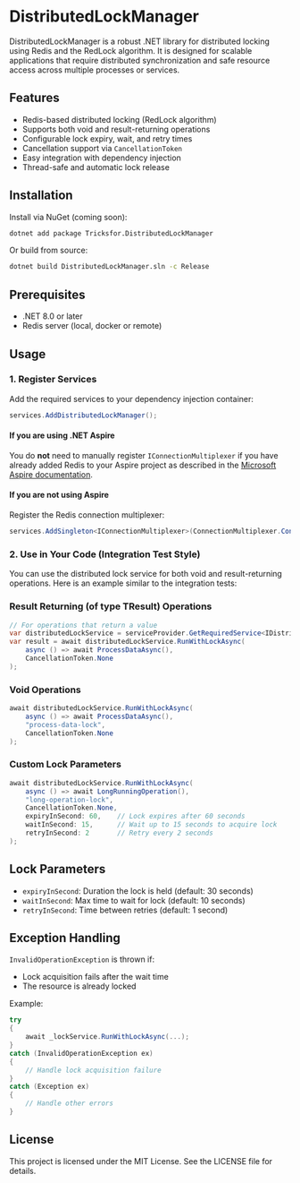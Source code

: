 # DistributedLockManager

DistributedLockManager is a robust .NET library for distributed locking using Redis and the RedLock algorithm. It is designed for scalable applications that require distributed synchronization and safe resource access across multiple processes or services.

## Features

- Redis-based distributed locking (RedLock algorithm)
- Supports both void and result-returning operations
- Configurable lock expiry, wait, and retry times
- Cancellation support via `CancellationToken`
- Easy integration with dependency injection
- Thread-safe and automatic lock release

## Installation

Install via NuGet (coming soon):

```bash
dotnet add package Tricksfor.DistributedLockManager
```

Or build from source:

```bash
dotnet build DistributedLockManager.sln -c Release
```

## Prerequisites

- .NET 8.0 or later
- Redis server (local, docker or remote)

## Usage

### 1. Register Services

Add the required services to your dependency injection container:

```csharp
services.AddDistributedLockManager();
```

#### If you are using .NET Aspire

You do **not** need to manually register `IConnectionMultiplexer` if you have already added Redis to your Aspire project as described in the [Microsoft Aspire documentation](https://learn.microsoft.com/en-us/dotnet/aspire/).

#### If you are not using Aspire

Register the Redis connection multiplexer:

```csharp
services.AddSingleton<IConnectionMultiplexer>(ConnectionMultiplexer.Connect("localhost:6379"));
```

### 2. Use in Your Code (Integration Test Style)

You can use the distributed lock service for both void and result-returning operations. Here is an example similar to the integration tests:

### Result Returning (of type TResult) Operations

```csharp
// For operations that return a value
var distributedLockService = serviceProvider.GetRequiredService<IDistributedLockService<TResult>>();
var result = await distributedLockService.RunWithLockAsync(
    async () => await ProcessDataAsync(),
    CancellationToken.None
);
```

### Void Operations

```csharp
await distributedLockService.RunWithLockAsync(
    async () => await ProcessDataAsync(),
    "process-data-lock",
    CancellationToken.None
);
```

### Custom Lock Parameters

```csharp
await distributedLockService.RunWithLockAsync(
    async () => await LongRunningOperation(),
    "long-operation-lock",
    CancellationToken.None,
    expiryInSecond: 60,    // Lock expires after 60 seconds
    waitInSecond: 15,      // Wait up to 15 seconds to acquire lock
    retryInSecond: 2       // Retry every 2 seconds
);
```

## Lock Parameters

- `expiryInSecond`: Duration the lock is held (default: 30 seconds)
- `waitInSecond`: Max time to wait for lock (default: 10 seconds)
- `retryInSecond`: Time between retries (default: 1 second)

## Exception Handling

`InvalidOperationException` is thrown if:
- Lock acquisition fails after the wait time
- The resource is already locked

Example:

```csharp
try
{
    await _lockService.RunWithLockAsync(...);
}
catch (InvalidOperationException ex)
{
    // Handle lock acquisition failure
}
catch (Exception ex)
{
    // Handle other errors
}
```

## License

This project is licensed under the MIT License. See the LICENSE file for details.

